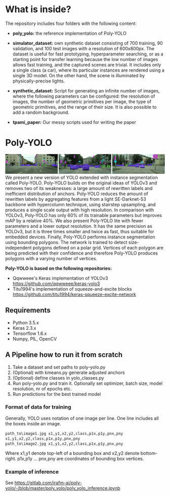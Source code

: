 # What is inside?
The repository includes four folders with the following content:

* **poly_yolo:**
the reference implementation of Poly-YOLO

* **simulator_dataset:**
own synthetic dataset consisting of 700 training, 90 validation, and 100 test images with a resolution of 600x800px. The dataset is useful for fast prototyping, hyperparameter searching, or as a starting point for transfer learning because the low number of images allows fast training, and the captured scenes are trivial. It includes only a single class (a car), where its particular instances are rendered using a single 3D model. On the other hand, the scene is illuminated by physically-precise lights. 

* **synthetic_dataset:**
Script for generating an infinite number of images, where the following parameters can be configured: the resolution of images, the number of geometric primitives per image, the type of geometric primitives, and the range of their size. It is also possible to add a random background.

* **tpami_paper:**
Our messy scripts used for writing the paper


# Poly-YOLO
![Inference on Cityscapes images](poly-yolo-titlepage-image.jpg)
We present a new version of YOLO extended with instance segmentation called Poly-YOLO. Poly-YOLO builds on the original ideas of YOLOv3 and removes two of its weaknesses: a large amount of rewritten labels and inefficient distribution of anchors. Poly-YOLO reduces the amount of rewritten labels by aggregating features from a light SE-Darknet-53 backbone with hypercolumn technique, using stairstep upsampling, and produces a single scale output with high resolution. In comparison with YOLOv3, Poly-YOLO has only 60\% of its trainable parameters but improves mAP by a relative 40\%. We also present Poly-YOLO lite with fewer parameters and a lower output resolution. It has the same precision as YOLOv3, but it is three times smaller and twice as fast, thus suitable for embedded devices. Finally, Poly-YOLO performs instance segmentation using bounding polygons. The network is trained to detect size-independent polygons defined on a polar grid. Vertices of each polygon are being predicted with their confidence and therefore Poly-YOLO produces polygons with a varying number of vertices.

**Poly-YOLO is based on the following repositories:**
* Qqwweee's Keras implementation of YOLOv3 https://github.com/qqwweee/keras-yolo3
* Titu1994's implementation of squeeze-and-excite blocks https://github.com/titu1994/keras-squeeze-excite-network
 
## Requirements
* Python 3.5.x
* Keras 2.3.x
* Tensorflow 1.6.x
* Numpy, PIL, OpenCV


## A Pipeline how to run it from scratch
1.  Take a dataset and set paths to poly-yolo.py
2.  (Optional) with kmeans.py generate adjusted anchors
3.  (Optional) define classes in yolo_classes.py
3.  Run poly-yolo.py and train it. Optionally set optimizer, batch size, model resolution, nr of epochs etc.
4.  Run predictions for the best trained model

### Format of data for training
Generally, YOLO uses notation of one image per line. One line includes all the boxes inside an image. 
```
path_to\image1.jpg x1,y1,x2,y2,class,p1x,p1y,pnx,pny x1,y1,x2,y2,class,p1x,p1y,pnx,pny
path_to\image2.jpg x1,y1,x2,y2,class,p1x,p1y,pnx,pny
```
Where x1,y1 denote top-left of a bounding box and x2,y2 denote bottom-right. p1x,p1y ... pnx,pny are coordinates of bounding box vertices.

### Example of inference
See https://gitlab.com/irafm-ai/poly-yolo/-/blob/master/poly_yolo/poly_yolo_inference.ipynb
